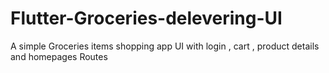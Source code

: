 # Flutter-Groceries-delevering-UI
A simple Groceries items shopping app UI with login , cart , product details and homepages Routes

